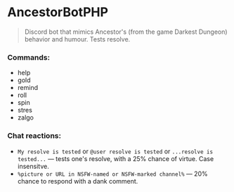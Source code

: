 # AncestorBotPHP
> Discord bot that mimics Ancestor's (from the game Darkest Dungeon) behavior and humour. Tests resolve.


### Commands: 
- help
- gold
- remind
- roll
- spin
- stres
- zalgo

### Chat reactions:
- `My resolve is tested`  or  `@user resolve is tested`  or  `...resolve is tested...`  — tests one's resolve, with a 25% chance of virtue. Case insensitve.
- `%picture or URL in NSFW-named or NSFW-marked channel%`  — 20% chance to respond with a dank comment.

